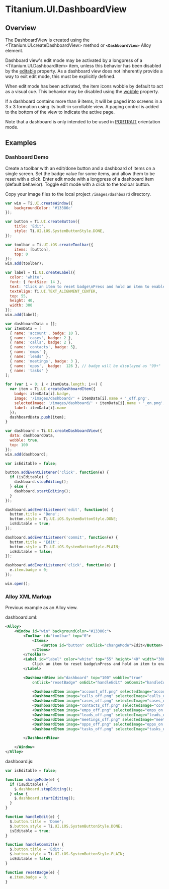 # Titanium.UI.DashboardView

<TypeHeader/>

## Overview

The DashboardView is created using the <Titanium.UI.createDashboardView> method or **`<DashboardView>`** 
Alloy element.

Dashboard view's edit mode may be activated by a longpress of a <Titanium.UI.DashboardItem> item, 
unless this behavior has been disabled by the [editable](Titanium.UI.DashboardView.editable) 
property. As a dashboard view does not inherently provide a way to exit edit mode, this must be 
explicitly defined.

When edit mode has been activated, the item icons wobble by default to act as a visual cue. 
This behavior may be disabled using the [wobble](Titanium.UI.DashboardView.wobble) property.

If a dashboard contains more than 9 items, it will be paged into screens in a 3 x 3 formation 
using its built-in scrollable view. A paging control is added to the bottom of the view to 
indicate the active page.

Note that a dashboard is only intended to be used in [PORTRAIT](Titanium.UI.PORTRAIT) 
orientation mode.

## Examples

### Dashboard Demo

Create a toolbar with an edit/done button and a dashboard of items on a single screen. 
Set the badge value for some items, and allow them to be reset with a click. Enter edit mode 
with a longpress of a dashboard item (default behavior). Toggle edit mode with a click to 
the toolbar button.

Copy your image files to the local project `/images/dashboard` directory.

``` js
var win = Ti.UI.createWindow({
    backgroundColor: '#13386c'
});

var button = Ti.UI.createButton({
    title: 'Edit',
    style: Ti.UI.iOS.SystemButtonStyle.DONE,
});

var toolbar = Ti.UI.iOS.createToolbar({
    items: [button],
    top: 0
});
win.add(toolbar);

var label = Ti.UI.createLabel({
  color: 'white',
  font: { fontSize: 14 },
  text: 'Click an item to reset badge\nPress and hold an item to enable edit mode',
  textAlign: Ti.UI.TEXT_ALIGNMENT_CENTER,
  top: 55,
  height: 40,
  width: 300
});
win.add(label);

var dashboardData = [];
var itemData = [
  { name: 'account', badge: 10 },
  { name: 'cases', badge: 2 },
  { name: 'calls', badge: 2 },
  { name: 'contacts', badge: 5},
  { name: 'emps' }, 
  { name: 'leads' },
  { name: 'meetings', badge: 3 },
  { name: 'opps',  badge:  126 }, // badge will be displayed as "99+"
  { name: 'tasks' }
];

for (var i = 0; i < itemData.length; i++) {
  var item = Ti.UI.createDashboardItem({
    badge: itemData[i].badge,
    image: '/images/dashboard/' + itemData[i].name + '_off.png',
    selectedImage: '/images/dashboard/' + itemData[i].name + '_on.png',
    label: itemData[i].name
  });
  dashboardData.push(item);
}

var dashboard = Ti.UI.createDashboardView({
  data: dashboardData,
  wobble: true,
  top: 100
});
win.add(dashboard);

var isEditable = false;

button.addEventListener('click', function(e) {
  if (isEditable) {
    dashboard.stopEditing();
  } else {
    dashboard.startEditing();
  }
});

dashboard.addEventListener('edit', function(e) {
  button.title = 'Done';
  button.style = Ti.UI.iOS.SystemButtonStyle.DONE;
  isEditable = true;
});

dashboard.addEventListener('commit', function(e) {
  button.title = 'Edit';
  button.style = Ti.UI.iOS.SystemButtonStyle.PLAIN;
  isEditable = false;
});

dashboard.addEventListener('click', function(e) {
  e.item.badge = 0;
});

win.open();
```

### Alloy XML Markup

Previous example as an Alloy view.

dashboard.xml:
``` xml
<Alloy>
    <Window id="win" backgroundColor="#13386c">
        <Toolbar id="toolbar" top="0">
            <Items>
                <Button id="button" onClick="changeMode">Edit</Button>
            </Items>
        </Toolbar>
        <Label id="label" color="white" top="55" height="40" width="300">
            Click an item to reset badge\nPress and hold an item to enable edit mode
        </Label>

        <DashboardView id="dashboard" top="100" wobble="true"
            onClick="resetBadge" onEdit="handleEdit" onCommit="handleCommit">

            <DashboardItem image="account_off.png" selectedImage="account_on.png" badge="10" label="account"/>
            <DashboardItem image="calls_off.png" selectedImage="calls_on.png" badge="110" label="calls"/>
            <DashboardItem image="cases_off.png" selectedImage="cases_on.png" label="cases"/>
            <DashboardItem image="contacts_off.png" selectedImage="contacts_on.png" badge="23" label="contacts"/>
            <DashboardItem image="emps_off.png" selectedImage="emps_on.png" label="employees"/>
            <DashboardItem image="leads_off.png" selectedImage="leads_on.png" badge="1" label="leads"/>
            <DashboardItem image="meetings_off.png" selectedImage="meetings_on.png" badge="5" label="meetings"/>
            <DashboardItem image="opps_off.png" selectedImage="opps_on.png" label="opps"/>
            <DashboardItem image="tasks_off.png" selectedImage="tasks_on.png" label="tasks"/>

        </DashboardView>

    </Window>
</Alloy>
```

dashboard.js:
``` js
var isEditable = false;

function changeMode(e) {
  if (isEditable) {
    $.dashboard.stopEditing();
  } else {
    $.dashboard.startEditing();
  }
}

function handleEdit(e) {
  $.button.title = 'Done';
  $.button.style = Ti.UI.iOS.SystemButtonStyle.DONE;
  isEditable = true;
}

function handleCommit(e) {
  $.button.title = 'Edit';
  $.button.style = Ti.UI.iOS.SystemButtonStyle.PLAIN;
  isEditable = false;
}

function resetBadge(e) {
  e.item.badge = 0;
}
```

<ApiDocs/>
